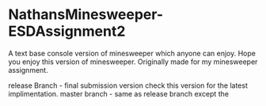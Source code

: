 # NathansMinesweeper-ESDAssignment2
A text base console version of minesweeper which anyone can enjoy.
Hope you enjoy this version of minesweeper. 
Originally made for my minesweeper assignment. 

release Branch - final submission version check this version for the latest implimentation.
master branch - same as release branch except the 
